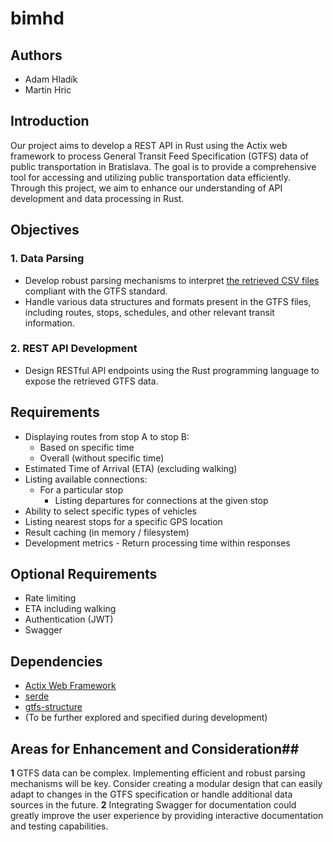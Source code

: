 # bimhd

## Authors
- Adam Hladík
- Martin Hric

## Introduction
Our project aims to develop a REST API in Rust using the Actix web framework to process General Transit Feed Specification (GTFS) data of public transportation in Bratislava. The goal is to provide a comprehensive tool for accessing and utilizing public transportation data efficiently. Through this project, we aim to enhance our understanding of API development and data processing in Rust.

## Objectives

### 1. Data Parsing
- Develop robust parsing mechanisms to interpret [the retrieved CSV files](https://opendata.bratislava.sk/dataset/show/cestovny-poriadok-20240311) compliant with the GTFS standard.
- Handle various data structures and formats present in the GTFS files, including routes, stops, schedules, and other relevant transit information.

### 2. REST API Development
- Design RESTful API endpoints using the Rust programming language to expose the retrieved GTFS data.

## Requirements
- Displaying routes from stop A to stop B:
  - Based on specific time
  - Overall (without specific time)
- Estimated Time of Arrival (ETA) (excluding walking)
- Listing available connections:
  - For a particular stop
    - Listing departures for connections at the given stop
- Ability to select specific types of vehicles
- Listing nearest stops for a specific GPS location
- Result caching (in memory / filesystem)
- Development metrics - Return processing time within responses

## Optional Requirements
- Rate limiting
- ETA including walking
- Authentication (JWT)
- Swagger

## Dependencies
- [Actix Web Framework](https://crates.io/crates/actix-web)
- [serde](https://crates.io/crates/serde)
- [gtfs-structure](https://crates.io/crates/gtfs-structures)
- (To be further explored and specified during development)

## Areas for Enhancement and Consideration##
__1__ GTFS data can be complex. Implementing efficient and robust parsing mechanisms will be key. Consider creating a modular design that can easily adapt to changes in the GTFS specification or handle additional data sources in the future.
__2__ Integrating Swagger for documentation could greatly improve the user experience by providing interactive documentation and testing capabilities.
